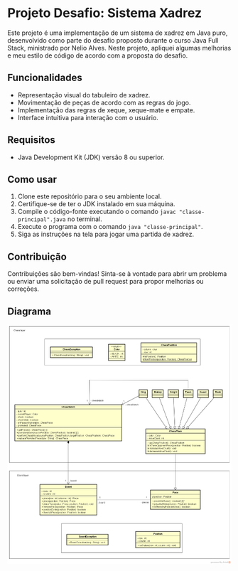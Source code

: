
# Projeto Desafio: Sistema Xadrez

Este projeto é uma implementação de um sistema de xadrez em Java puro, desenvolvido como parte do desafio proposto durante o curso Java Full Stack, ministrado por Nelio Alves. Neste projeto, apliquei algumas melhorias e meu estilo de código de acordo com a proposta do desafio.

## Funcionalidades

- Representação visual do tabuleiro de xadrez.
- Movimentação de peças de acordo com as regras do jogo.
- Implementação das regras de xeque, xeque-mate e empate.
- Interface intuitiva para interação com o usuário.

## Requisitos

- Java Development Kit (JDK) versão 8 ou superior.

## Como usar

1. Clone este repositório para o seu ambiente local.
2. Certifique-se de ter o JDK instalado em sua máquina.
3. Compile o código-fonte executando o comando `javac "classe-principal".java` no terminal.
4. Execute o programa com o comando `java "classe-principal"`.
5. Siga as instruções na tela para jogar uma partida de xadrez.
## Contribuição

Contribuições são bem-vindas! Sinta-se à vontade para abrir um problema ou enviar uma solicitação de pull request para propor melhorias ou correções.

## Diagrama

![Diagrama de Classe](img/chess-system-design.png)